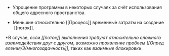 -   Упрощение программы в некоторых случаях за счёт использования общего адресного пространства.
    
-   Меньшие относительно [[Процесс]] временны́е затраты на создание [[поток]].

*В случае, _если_ _[[поток]]_ _выполнения_ _требуют_ _относительно_ _сложного_ _взаимодействия_ _друг_ _с_ _другом_, возможно _проявление_ _проблем_ _[[Определения/3/многозадачность]]_, таких как _взаимные блокировки_.